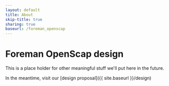```yaml
---
layout: default
title: About
skip-title: true
sharing: true
baseurl: /foreman_openscap
---
```


Foreman OpenScap design
=======================

This is a place holder for other meaningful stuff we'll put here in the future.

In the meantime, visit our [design proposal]({{ site.baseurl }}/design)
